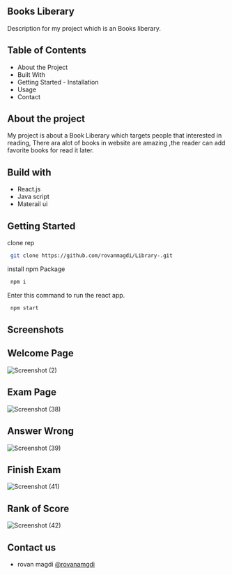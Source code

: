 ## Books Liberary
Description for my project which is an Books liberary.

## Table of Contents
 
  - About the Project
  - Built With
  - Getting Started
        - Installation
  - Usage
  - Contact
## About the project

My project is about a Book Liberary which targets people that interested in reading, There ara alot of books in website are amazing ,the reader can add favorite books for read it later.

## Build with 


- React.js
- Java script
- Materail ui


## Getting Started

clone rep
```bash
 git clone https://github.com/rovanmagdi/Library-.git
```

install npm Package
```bash
 npm i
```

Enter this command to run the react app.
```bash
 npm start
```

    
## Screenshots

## Welcome Page
![Screenshot (2)](https://user-images.githubusercontent.com/64366119/198353741-cd4bbe14-56c6-4407-84a6-a12bbfa2218f.png)

## Exam Page
![Screenshot (38)](https://user-images.githubusercontent.com/64366119/198353869-5e1ea809-e894-4488-b168-bee0040b9e68.png)

## Answer Wrong
![Screenshot (39)](https://user-images.githubusercontent.com/64366119/198353892-cf85ae48-2339-4ed3-9202-3f821f58c249.png)

## Finish Exam
![Screenshot (41)](https://user-images.githubusercontent.com/64366119/198353909-ff5e3611-920c-4540-b585-d2eb866d08b8.png)

## Rank of Score
![Screenshot (42)](https://user-images.githubusercontent.com/64366119/198353922-6f37d8ca-4c87-4e28-87ab-9d64e39f0d99.png)



## Contact us

- rovan magdi [@rovanamgdi](rovanmagdi@gmail.com)


